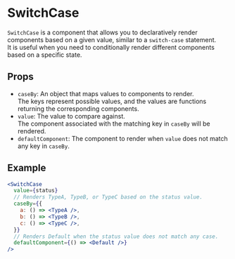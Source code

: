 # SwitchCase

`SwitchCase` is a component that allows you to declaratively render components based on a given value, similar to a `switch-case` statement.  
It is useful when you need to conditionally render different components based on a specific state.

## Props

- `caseBy`: An object that maps values to components to render.  
  The keys represent possible values, and the values are functions returning the corresponding components.
- `value`: The value to compare against.  
  The component associated with the matching key in `caseBy` will be rendered.
- `defaultComponent`: The component to render when `value` does not match any key in `caseBy`.

## Example

```jsx
<SwitchCase
  value={status}
  // Renders TypeA, TypeB, or TypeC based on the status value.
  caseBy={{
    a: () => <TypeA />,
    b: () => <TypeB />,
    c: () => <TypeC />,
  }}
  // Renders Default when the status value does not match any case.
  defaultComponent={() => <Default />}
/>
```
